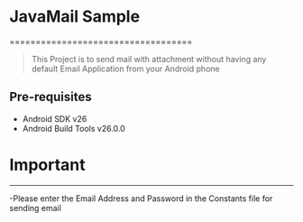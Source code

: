 # JavaMail Sample
===================================
>This Project is to send mail with attachment without having any default Email Application from your Android phone


Pre-requisites
--------------

- Android SDK v26
- Android Build Tools v26.0.0

# Important 
--------------
-Please enter the  Email Address and  Password in the Constants file for sending email 

